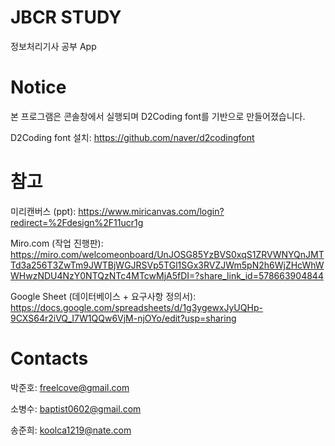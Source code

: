 # JBCR STUDY
정보처리기사 공부 App


# Notice
본 프로그램은 콘솔창에서 실행되며 D2Coding font를 기반으로 만들어졌습니다.

D2Coding font 설치: https://github.com/naver/d2codingfont

# 참고
미리캔버스 (ppt):
https://www.miricanvas.com/login?redirect=%2Fdesign%2F11ucr1g


Miro.com (작업 진행판):
https://miro.com/welcomeonboard/UnJOSG85YzBVS0xqS1ZRVWNYQnJMTTd3a256T3ZwTm9JWTBjWGJRSVp5TGl1SGx3RVZJWm5pN2h6WjZHcWhWWHwzNDU4NzY0NTQzNTc4MTcwMjA5fDI=?share_link_id=578663904844


Google Sheet (데이터베이스 + 요구사항 정의서):
https://docs.google.com/spreadsheets/d/1g3ygewxJyUQHp-9CXS64r2iVQ_I7W1QQw6VjM-njOYo/edit?usp=sharing


# Contacts
박준호: freelcove@gmail.com

소병수: baptist0602@gmail.com

송준희: koolca1219@nate.com
